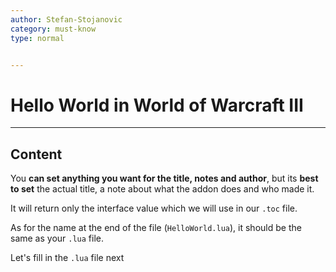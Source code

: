 ```yaml
---
author: Stefan-Stojanovic
category: must-know
type: normal


---
```


# Hello World in World of Warcraft III

---
## Content

You **can set anything you want for the title, notes and author**, but its **best to set** the actual title, a note about what the addon does and who made it.

It will return only the interface value which we will use in our `.toc` file.

As for the name at the end of the file (`HelloWorld.lua`), it should be the same as your `.lua` file.

Let's fill in the `.lua` file next